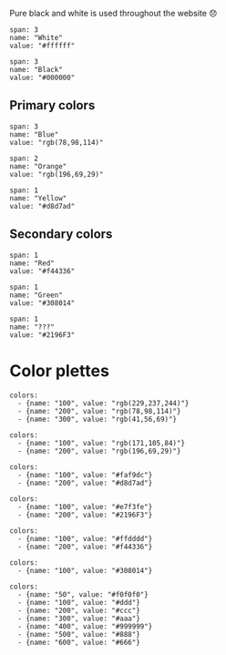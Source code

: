 
Pure black and white is used throughout the website 😞

```color
span: 3
name: "White"
value: "#ffffff"
```

```color
span: 3
name: "Black"
value: "#000000"
```

## Primary colors

```color
span: 3
name: "Blue"
value: "rgb(78,98,114)"
```

```color
span: 2
name: "Orange"
value: "rgb(196,69,29)"
```

```color
span: 1
name: "Yellow"
value: "#d8d7ad"
```

## Secondary colors

```color
span: 1
name: "Red"
value: "#f44336"
```

```color
span: 1
name: "Green"
value: "#308014"
```

```color
span: 1
name: "???"
value: "#2196F3"
```


# Color plettes

```color-palette|span-1
colors:
  - {name: "100", value: "rgb(229,237,244)"}
  - {name: "200", value: "rgb(78,98,114)"}
  - {name: "300", value: "rgb(41,56,69)"}
```

```color-palette|span-1
colors:
  - {name: "100", value: "rgb(171,105,84)"}
  - {name: "200", value: "rgb(196,69,29)"}
```

```color-palette|span-1
colors:
  - {name: "100", value: "#faf9dc"}
  - {name: "200", value: "#d8d7ad"}
```

```color-palette|span-1
colors:
  - {name: "100", value: "#e7f3fe"}
  - {name: "200", value: "#2196F3"}
```

```color-palette|span-1
colors:
  - {name: "100", value: "#ffdddd"}
  - {name: "200", value: "#f44336"}
```

```color-palette|span-1
colors:
  - {name: "100", value: "#308014"}
```


```color-palette|horizontal
colors:
  - {name: "50", value: "#f0f0f0"}
  - {name: "100", value: "#ddd"}
  - {name: "200", value: "#ccc"}
  - {name: "300", value: "#aaa"}
  - {name: "400", value: "#999999"}
  - {name: "500", value: "#888"}
  - {name: "600", value: "#666"}
```
